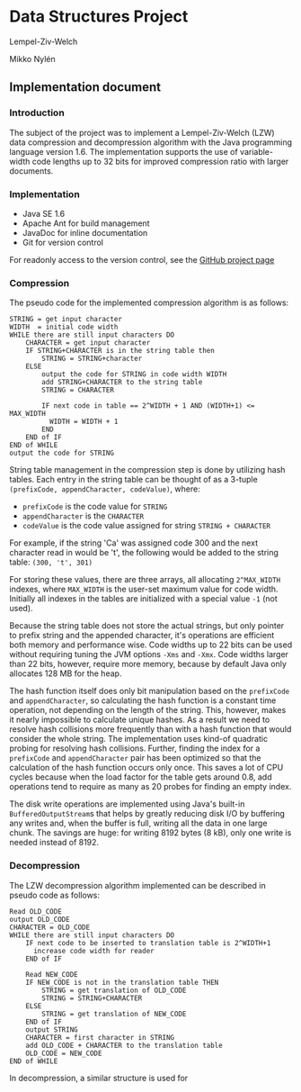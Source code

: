 # Data Structures Project

Lempel-Ziv-Welch

Mikko Nylén

## Implementation document

### Introduction

The subject of the project was to implement a Lempel-Ziv-Welch (LZW) data compression
and decompression algorithm with the Java programming language version 1.6.
The implementation supports the use of variable-width code lengths up to 32
bits for improved compression ratio with larger documents.

### Implementation

* Java SE 1.6
* Apache Ant for build management
* JavaDoc for inline documentation
* Git for version control

For readonly access to the version control, see the
[GitHub project page](https://github.com/mnylen/lzw)

### Compression

The pseudo code for the implemented compression algorithm is as follows:

    STRING = get input character
    WIDTH  = initial code width
    WHILE there are still input characters DO
        CHARACTER = get input character
        IF STRING+CHARACTER is in the string table then
            STRING = STRING+character
        ELSE
            output the code for STRING in code width WIDTH
            add STRING+CHARACTER to the string table
            STRING = CHARACTER
            
            IF next code in table == 2^WIDTH + 1 AND (WIDTH+1) <= MAX_WIDTH
              WIDTH = WIDTH + 1
            END
        END of IF
    END of WHILE
    output the code for STRING

String table management in the compression step is done by utilizing hash
tables. Each entry in the string table can be thought of as a 3-tuple
`(prefixCode, appendCharacter, codeValue)`, where:

* `prefixCode` is the code value for `STRING`
* `appendCharacter` is the `CHARACTER`
* `codeValue` is the code value assigned for string `STRING + CHARACTER`

For example, if the string 'Ca' was assigned code 300 and the next character
read in would be 't', the following would be added to the string table:
`(300, 't', 301)`

For storing these values, there are three arrays, all allocating `2^MAX_WIDTH`
indexes, where `MAX_WIDTH` is the user-set maximum value for code
width. Initially all indexes in the tables are initialized with a special value
`-1` (not used).

Because the string table does not store the actual strings, but only pointer
to prefix string and the appended character, it's operations are efficient both
memory and performance wise. Code widths up to 22 bits can be used without
requiring tuning the JVM options `-Xms` and `-Xmx`. Code widths larger than 22
bits, however, require more memory, because by default Java only allocates
128 MB for the heap.

The hash function itself does only bit manipulation based on the `prefixCode`
and `appendCharacter`, so calculating the hash function is a constant time
operation, not depending on the length of the string. This, however, makes it
nearly impossible to calculate unique hashes. As a result we need to resolve
hash collisions more frequently than with a hash function that would consider
the whole string. The implementation uses kind-of quadratic probing for
resolving hash collisions. Further, finding the index for a
`prefixCode` and `appendCharacter` pair has been optimized so that the
calculation of the hash function occurs only once. This saves a lot of CPU
cycles because when the load factor for the table gets around 0.8,
add operations tend to require as many as 20 probes for finding an empty
index.

The disk write operations are implemented using Java's built-in
`BufferedOutputStream`s that helps by greatly reducing disk I/O by 
buffering any writes and, when the buffer is full, writing all the data
in one large chunk. The savings are huge: for writing 8192 bytes (8 kB), only
one write is needed instead of 8192.

### Decompression

The LZW decompression algorithm implemented can be described in pseudo code as
follows:

    Read OLD_CODE
    output OLD_CODE
    CHARACTER = OLD_CODE
    WHILE there are still input characters DO
        IF next code to be inserted to translation table is 2^WIDTH+1
          increase code width for reader
        END of IF
        
        Read NEW_CODE
        IF NEW_CODE is not in the translation table THEN
            STRING = get translation of OLD_CODE
            STRING = STRING+CHARACTER
        ELSE
            STRING = get translation of NEW_CODE
        END of IF
        output STRING
        CHARACTER = first character in STRING
        add OLD_CODE + CHARACTER to the translation table
        OLD_CODE = NEW_CODE
    END of WHILE
    
In decompression, a similar structure is used for 